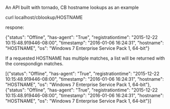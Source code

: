 An API built with tornado, CB hostname lookups as an example

curl localhost/cblookup/HOSTNAME

respone:

{"status": "Offline", "has-agent": "True", "registrationtime": "2015-12-22 10:15:48.919446-08:00", "timestamp": "2016-01-06 16:24:31", "hostname": "HOSTNAME", "os": "Windows 7 Enterprise Service Pack 1, 64-bit"}

If a requested HOSTNAME has multiple matches, a list will be returned with the corespondign matches.

[{"status": "Offline", "has-agent": "True", "registrationtime": "2015-12-22 10:15:48.919446-08:00", "timestamp": "2016-01-06 16:24:31", "hostname": "HOSTNAME", "os": "Windows 7 Enterprise Service Pack 1, 64-bit"},{"status": "Offline", "has-agent": "True", "registrationtime": "2015-12-22 10:15:48.919446-08:00", "timestamp": "2016-01-06 16:24:31", "hostname": "HOSTNAME", "os": "Windows 7 Enterprise Service Pack 1, 64-bit"}]
